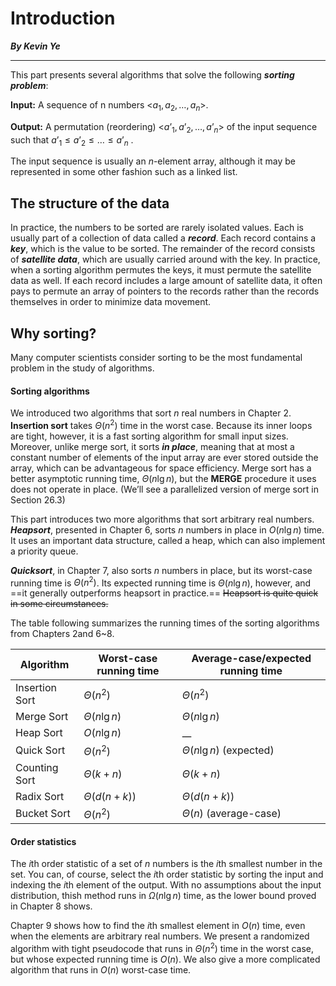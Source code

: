 # Introduction

**_By Kevin Ye_**

---

This part presents several algorithms that solve the following **_sorting problem_**:

**Input:** A sequence of n numbers  <$a_{1}, a_{2}, \ldots , a_{n}$>.

**Output:** A permutation (reordering) <$a’_{1}, a’_{2}, \ldots , a’_{n}$> of the input sequence such that  $a’_{1} ≤ a’_{2} ≤ \ldots ≤ a’_{n}$ .

The input sequence is usually an *n*-element array, although it may be represented in some other fashion such as a linked list.



## The structure of the data

In practice, the numbers to be sorted are rarely isolated values. Each is usually part of a collection of data called a ***record***. Each record contains a ***key***, which is the value to be sorted. The remainder of the record consists of ***satellite data***, which are usually carried around with the key. In practice, when a sorting algorithm permutes the keys, it must permute the satellite data as well. If each record includes a large amount of satellite data, it often pays to permute an array of pointers to the records rather than the records themselves in order to minimize data movement.



## Why sorting?

Many computer scientists consider sorting to be the most fundamental problem in the study of algorithms. 

#### Sorting algorithms

We introduced two algorithms that sort *n* real numbers in Chapter 2. **Insertion sort** takes $\Theta(n^{2})$ time in the worst case. Because its inner loops are tight, however, it is a fast sorting algorithm for small input sizes. Moreover, unlike merge sort, it sorts ***in place***, meaning that at most a constant number of elements of the input array are ever stored outside the array, which can be advantageous for space efficiency. Merge sort has a better asymptotic running time, $\Theta(n\lg n)$, but the **MERGE** procedure it uses does not operate in place. (We’ll see a parallelized version of merge sort in Section 26.3)

This part introduces two more algorithms that sort arbitrary real numbers. ***Heapsort***, presented in Chapter 6, sorts *n* numbers in place in $O(n\lg n)$ time. It uses an important data structure, called a heap, which can also implement a priority queue.

***Quicksort***, in Chapter 7, also sorts *n* numbers in place, but its worst-case running time is $\Theta(n^2)$. Its expected running time is $\Theta(n\lg n)$, however, and ==it generally outperforms heapsort in practice.==  ~~Heapsort is quite quick in some circumstances.~~

The table following summarizes the running times of the sorting algorithms from Chapters 2and 6~8.

| Algorithm      | Worst-case running time | Average-case/expected running time |
| -------------- | ----------------------- | ---------------------------------- |
| Insertion Sort | $\Theta(n^2)$           | $\Theta(n^2)$                      |
| Merge Sort     | $\Theta(n\lg n)$        | $\Theta(n\lg n)$                   |
| Heap Sort      | $O(n\lg n)$             | __                                 |
| Quick Sort     | $\Theta(n^2)$           | $\Theta(n\lg n)$ (expected)        |
| Counting Sort  | $\Theta(k+n)$           | $\Theta(k+n)$                      |
| Radix Sort     | $\Theta(d(n+k))$        | $\Theta(d(n+k))$                   |
| Bucket Sort    | $\Theta(n^2)$           | $\Theta(n)$ (average-case)         |



#### Order statistics

The *i*th order statistic of a set of *n* numbers is the *i*th smallest number in the set. You can, of course, select the *i*th order statistic by sorting the input and indexing the *i*th element of the output. With no assumptions about the input distribution, thish method runs in $\Omega(n\lg n)$ time, as the lower bound proved in Chapter 8 shows.

Chapter 9 shows how to find the *i*th smallest element in $O(n)$ time, even when the elements are arbitrary real numbers. We present a randomized algorithm with tight pseudocode that runs in $\Theta(n^2)$ time in the worst case, but whose expected running time is $O(n)$. We also give a more complicated algorithm that runs in $O(n)$ worst-case time.

